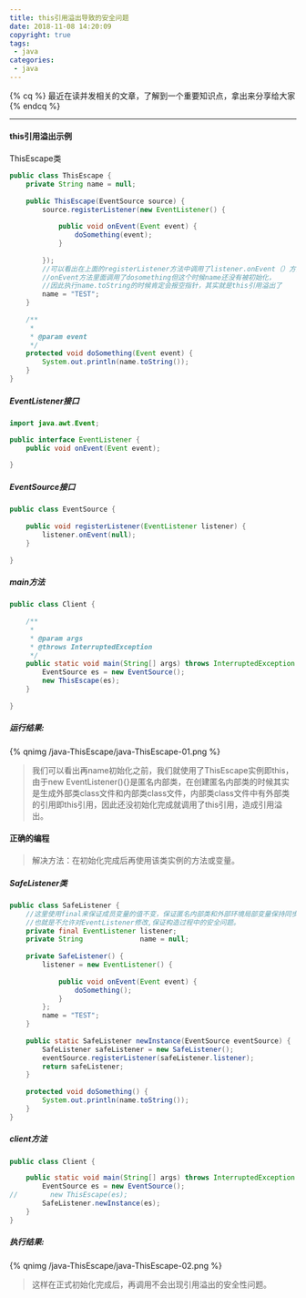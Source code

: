 ```yaml
---
title: this引用溢出导致的安全问题
date: 2018-11-08 14:20:09
copyright: true
tags:
 - java
categories:
 - java
---
```


{% cq %} 
最近在读并发相关的文章，了解到一个重要知识点，拿出来分享给大家
{% endcq %}
<!-- more -->

* * *

#### this引用溢出示例
ThisEscape类
```java
public class ThisEscape {  
    private String name = null;  
  
    public ThisEscape(EventSource source) {  
        source.registerListener(new EventListener() {  
  
            public void onEvent(Event event) {  
                doSomething(event);  
            }  
  
        });
        //可以看出在上面的registerListener方法中调用了listener.onEvent（）方法，
        //onEvent方法里面调用了dosomething但这个时候name还没有被初始化，
        //因此执行name.toString的时候肯定会报空指针，其实就是this引用溢出了
        name = "TEST";  
    }  
  
    /** 
     * 
     * @param event 
     */  
    protected void doSomething(Event event) {  
        System.out.println(name.toString());  
    }  
}  
```
##### EventListener接口
```java
import java.awt.Event; 

public interface EventListener {  
    public void onEvent(Event event);  
  
} 
```
##### EventSource接口
```java
public class EventSource {  
  
    public void registerListener(EventListener listener) {  
        listener.onEvent(null);  
    }  
  
}  
```
##### main方法
```java
public class Client {  
  
    /** 
     * 
     * @param args 
     * @throws InterruptedException 
     */  
    public static void main(String[] args) throws InterruptedException {  
        EventSource es = new EventSource();  
        new ThisEscape(es);  
    }  
  
}  
```
##### 运行结果:
{% qnimg /java-ThisEscape/java-ThisEscape-01.png %}
> 我们可以看出再name初始化之前，我们就使用了ThisEscape实例即this，由于new EventListener(){}是匿名内部类，在创建匿名内部类的时候其实是生成外部类class文件和内部类class文件，内部类class文件中有外部类的引用即this引用，因此还没初始化完成就调用了this引用，造成引用溢出。

#### 正确的编程
> 解决方法：在初始化完成后再使用该类实例的方法或变量。
##### SafeListener类
```java
public class SafeListener {  
    //这里使用final来保证成员变量的值不变，保证匿名内部类和外部环境局部变量保持同步,
    //也就是不允许对EventListener修改,保证构造过程中的安全问题。
    private final EventListener listener;  
    private String              name = null;  
  
    private SafeListener() {  
        listener = new EventListener() {  
  
            public void onEvent(Event event) {  
                doSomething();  
            }  
        };  
        name = "TEST";  
    }  
  
    public static SafeListener newInstance(EventSource eventSource) {  
        SafeListener safeListener = new SafeListener();  
        eventSource.registerListener(safeListener.listener);  
        return safeListener;  
    }  
  
    protected void doSomething() {  
        System.out.println(name.toString());  
    }  
}  
```
##### client方法
```java
public class Client {

    public static void main(String[] args) throws InterruptedException {
        EventSource es = new EventSource();
//        new ThisEscape(es);
        SafeListener.newInstance(es);
    }
}

```
##### 执行结果:
{% qnimg /java-ThisEscape/java-ThisEscape-02.png %}

> 这样在正式初始化完成后，再调用不会出现引用溢出的安全性问题。